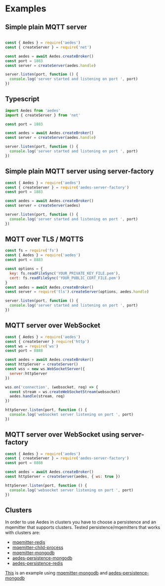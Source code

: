 <!-- markdownlint-disable MD013 MD024 -->
# Examples

## Simple plain MQTT server

```js

const { Aedes } = require('aedes')
const { createServer } = require('net')

const aedes = await Aedes.createBroker()
const port = 1883
const server = createServer(aedes.handle)

server.listen(port, function () {
  console.log('server started and listening on port ', port)
})
```

## Typescript

```ts
import Aedes from 'aedes'
import { createServer } from 'net'

const port = 1883

const aedes = await Aedes.createBroker()
const server = createServer(aedes.handle)

server.listen(port, function () {
  console.log('server started and listening on port ', port)
})
```

## Simple plain MQTT server using server-factory

```js
const { Aedes } = require('aedes')
const { createServer } = require('aedes-server-factory')
const port = 1883

const aedes = await Aedes.createBroker()
const server = createServer(aedes)

server.listen(port, function () {
  console.log('server started and listening on port ', port)
})
```

## MQTT over TLS / MQTTS

```js
const fs = require('fs')
const { Aedes } = require('aedes')
const port = 8883

const options = {
  key: fs.readFileSync('YOUR_PRIVATE_KEY_FILE.pem'),
  cert: fs.readFileSync('YOUR_PUBLIC_CERT_FILE.pem')
}
const aedes = await Aedes.createBroker()
const server = require('tls').createServer(options, aedes.handle)

server.listen(port, function () {
  console.log('server started and listening on port ', port)
})
```

## MQTT server over WebSocket

```js
const { Aedes } = require('aedes')
const { createServer } require('http')
const ws = require('ws')
const port = 8888

const aedes = await Aedes.createBroker()
const httpServer = createServer()
const wss = new ws.WebSocketServer({
  server:httpServer
})

wss.on('connection', (websocket, req) => {
  const stream = ws.createWebSocketStream(websocket)
  aedes.handle(stream, req)
})

httpServer.listen(port, function () {
  console.log('websocket server listening on port ', port)
})
```

## MQTT server over WebSocket using server-factory

```js
const { Aedes } = require('aedes')
const { createServer } = require('aedes-server-factory')
const port = 8888

const aedes = await Aedes.createBroker()
const httpServer = createServer(aedes, { ws: true })

httpServer.listen(port, function () {
  console.log('websocket server listening on port ', port)
})
```

## Clusters

In order to use Aedes in clusters you have to choose a persistence and an mqemitter that supports clusters. Tested persistence/mqemitters that works with clusters are:

- [mqemitter-redis]
- [mqemitter-child-process]
- [mqemitter-mongodb]
- [aedes-persistence-mongodb]
- [aedes-persistence-redis]

[This](https://github.com/moscajs/aedes/blob/master/examples/clusters/index.js) is an example using [mqemitter-mongodb] and [aedes-persistence-mongodb]

[aedes-persistence-mongodb]: https://www.npmjs.com/aedes-persistence-mongodb
[aedes-persistence-redis]: https://www.npmjs.com/aedes-persistence-redis

[mqemitter-redis]: https://www.npmjs.com/mqemitter-redis
[mqemitter-mongodb]: https://www.npmjs.com/mqemitter-mongodb
[mqemitter-child-process]: https://www.npmjs.com/mqemitter-child-process
